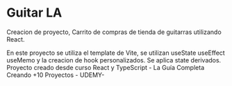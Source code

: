 
# Guitar LA

Creacion de proyecto, Carrito de compras de tienda de guitarras utilizando React.

En este proyecto se utiliza el template de Vite, se utilizan 
useState
useEffect
useMemo
y la creacion de hook personalizados.
Se aplica state derivados.
Proyecto creado desde curso React y TypeScript - La Guía Completa Creando +10 Proyectos - UDEMY-
